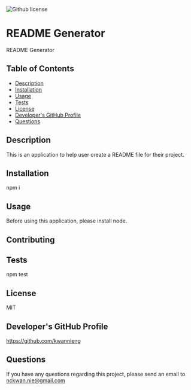 ![Github license](https://img.shields.io/badge/license-MIT-blue.svg)
  # README Generator
  README Generator
  
## Table of Contents 
  - [Description](#description)
  - [Installation](#installation)
  - [Usage](#usage)
  - [Tests](#tests)
  - [License](#license)
  - [Developer's GitHub Profile](#developer's-GitHub-Profile)
  - [Questions](#questions)
      
  ## Description
  This is an application to help user create a README file for their project.    
      
  ## Installation
  npm i
      
  ## Usage
  Before using this application, please install node.
  
  ## Contributing
  
  
  ## Tests
  npm test
  
  ## License
  MIT
  
  ## Developer's GitHub Profile
  https://github.com/kwannieng
      
  ## Questions
  If you have any questions regarding this project, please send an email to nckwan.nie@gmail.com